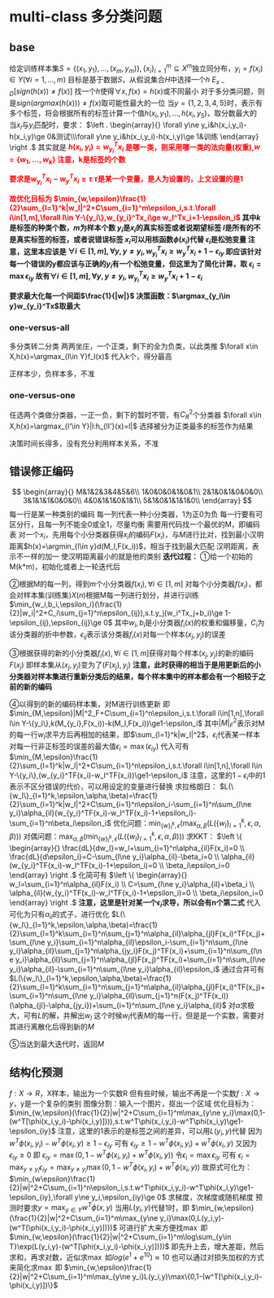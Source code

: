# multi-class 多分类问题

## base

给定训练样本集$S=\{(x_1,y_1),...,(x_m,y_m)\},\{x_i\}_{i=1}^m\subseteq X^m$独立同分布，$y_i=f(x_i)\in Y(\forall i=1,...,m)$
目标是基于数据$S$，从假说集合$H$中选择一个$h$
$E_{x-D}[sign(h(x))\ne f(x)]$
找一个$h$使得$\forall x,f(x)=h(x)$或不同最小
对于多分类问题，则是$sign(argmax(h(x)))\ne f(x)$取可能性最大的一位
当$y=\{1,2,3,4,5\}$时，表示有多个标签，将会根据所有的标签计算一个值$h(x_i,y_1),...,h(x_i,y_5)$，取分数最大的
当$x_i$与$y_i$匹配时，要求：
$\left . \begin{array}{} \forall y\ne y_i&h(x_i,y_i)-h(x_i,y)\ge 0&测试\\\forall y\ne y_i&h(x_i,y_i)-h(x_i,y)\ge 1&训练 \end{array}  \right .$
其实就是
<font color='red'><b>
$h(x_i,y_i)=w_{y_i}^Tx_i$
是哪一类，则采用哪一类的法向量(权重),$w=\{w_1,...,w_k\}$
注意，k是标签的个数

要求是$w_{y_i}^Tx_i-w_y^Tx_i\ge \tau$
$\tau$是某一个变量，是人为设置的，上文设置的是1

故优化目标为
$\min_{w,\epsilon}\frac{1}{2}\sum_{l=1}^k|w_l|^2+C\sum_{i=1}^m\epsilon_i,s.t.\forall i\in[1,m],\forall l\in Y-\{y_i\},w_{y_i}^Tx_i\ge w_l^Tx_i+1-\epsilon_i$
</font>
其中$k$是标签的种类个数，$m$为样本个数
$y_i$是$x_i$的真实标签或者说期望标签
$l$是所有的不是真实标签的标签，或者说错误标签
$x_i$可以用核函数$\phi(x_i)$代替
$\epsilon_i$是松弛变量
注意，这里本应该是
$\forall i \in[1,m],\forall y ,y\ne y_i ,w_{y_i}^Tx_i\ge w_{y}^Tx_i+1-\epsilon_{iy}$
即应该针对每一个错误的y都应该与正确的$y_i$有一个松弛变量，但这里为了简化计算，取
$\epsilon_i=\max\epsilon_{iy}$
故有$\forall i \in[1,m],\forall y ,y\ne y_i ,w_{y_i}^Tx_i\ge w_{y}^Tx_i+1-\epsilon_{i}$

要求最大化每一个间距$\frac{1}{|w|}$
决策函数：$\argmax_{y_i\in y}w_{y_i}^Tx$取最大
</b>

### one-versus-all

多分类转二分类
两两坐庄，一个正类，剩下的全为负类，以此类推
$\forall x\in X,h(x)=\argmax_{l\in Y}f_l(x)$
代入k个，得分最高

正样本少，负样本多，不准

### one-versus-one

任选两个类做分类器，一正一负，剩下的暂时不管，有$C_{R}^2$个分类器
$\forall x\in X,h(x)=\argmax_{l‘\in Y}|l:h_{ll'}(x)=l|$
选择被分为正类最多的标签作为结果

决策时间长得多，没有充分利用样本关系，不准

## 错误修正编码

$$
\begin{array}{}
M&1&2&3&4&5&6\\
1&0&0&0&1&0&1\\
2&1&0&1&0&0&0\\
3&1&1&1&0&0&0\\
4&0&1&1&0&1&1\\
5&1&0&1&1&1&0\\
\end{array}
$$
每一行是某一种类别的编码
每一列代表一种小分类器，1为正0为负
每一行要有可区分行，且每一列不能全0或全1，尽量均衡
需要用代码找一个最优的M，即编码表
对一个$x_i$，先用每个小分类器获得$x_i$的编码$F(x_i)$，与$M$进行比对，找到最小汉明距离$h(x)=\argmin_{l\in y}d(M_l,F(x_i))$，相当于找到最大匹配
汉明距离，表示不一样的加一
使汉明距离最小的就是他的类别
<b>
迭代过程：
</b>
①给一个初始的M(k*m)，初始化或者上一轮迭代后

②根据M的每一列，得到$m$个小分类器$f(x_i),\forall i\in[1,m]$
对每个小分类器$f(x_i)$，都会对样本集(训练集)$X(n)$根据M每一列进行划分，并进行训练
$\min_{w_i,b_i,\epsilon_i}(\frac{1}{2}|w_i|^2+C_i\sum_{j=1}^n\epsilon_{ij}),s.t.y_j(w_i^Tx_j+b_i)\ge 1-\epsilon_{ij},\epsilon_{ij}\ge 0$
其中$w_i,b_i$是小分类器$f_i(x)$的权重和偏移量，$C_i$为该分类器的折中参数，$\epsilon_{ij}$表示该分类器$f_i(x)$对每一个样本$(x_j,y_j)$的误差

③根据获得的新的小分类器$f_i(x),\forall i\in[1,m]$获得对每个样本$(x_j,y_j)$的新的编码$F(x_j)$
即样本集从$(x_j,y_j)$变为了$(F(x_j),y_j)$
<b>注意，此时获得的相当于是用更新后的小分类器对样本集进行重新分类后的结果，每个样本集中的样本都会有一个相较于之前的新的编码</b>

④以得到的新的编码样本集，对M进行训练更新
即$\min_{M,\epsilon}|M|^2_F+C\sum_{i=1}^n\epsilon_i,s.t.\forall i\in[1,n],\forall l\in Y-\{y_i\},k(M_{y_i},F(x_i))-k(M_l,F(x_i))\ge1-\epsilon_i$
其中$|M|_F^2$表示对M的每一行$w_l$求平方后再相加的结果，即$\sum_{l=1}^k|w_l|^2$，$\epsilon_i$代表某一样本对每一行非正标签的误差的最大值$\epsilon_i=\max(\epsilon_{iy})$
代入可有
$\min_{M,\epsilon}\frac{1}{2}\sum_{l=1}^k|w_l|^2+C\sum_{i=1}^n\epsilon_i,s.t.\forall i\in[1,n],\forall l\in Y-\{y_i\},(w_{y_i}^TF(x_i)-w_l^TF(x_i))\ge1-\epsilon_i$
注意，这里的$1-\epsilon_i$中的1表示不区分错误的代价，可以用设定的变量进行替换
求拉格朗日：
$L(\{w_l\}_{l=1}^k,\epsilon,\alpha,\beta)=\frac{1}{2}\sum_{l=1}^k|w_l|^2+C\sum_{i=1}^n\epsilon_i-\sum_{i=1}^n\sum_{l\ne y_i}\alpha_{il}(w_{y_i}^TF(x_i)-w_l^TF(x_i)-1+\epsilon_i)-\sum_{i=1}^n\beta_i\epsilon_i$
优化问题：$\min_{\{w\}_l^k,\epsilon}(\max_{\alpha,\beta}(L(\{w_l\}_{l=1}^k,\epsilon,\alpha,\beta)))$
对偶问题：$\max_{\alpha,\beta}(\min_{\{w\}_l^k,\epsilon}(L(\{w_l\}_{l=1}^k,\epsilon,\alpha,\beta)))$
求KKT：
$\left \{ \begin{array}{} \frac{dL}{dw_l}=w_l+\sum_{i=1}^n\alpha_{il}F(x_i)=0 \\ \frac{dL}{d\epsilon_i}=C-\sum_{l\ne y_i}\alpha_{il}-\beta_i=0 \\ \alpha_{il}(w_{y_i}^TF(x_i)-w_l^TF(x_i)-1+\epsilon_i)=0 \\ \beta_i\epsilon_i=0 \end{array} \right .$
化简可有
$\left \{ \begin{array}{} w_l=\sum_{i=1}^n\alpha_{il}F(x_i) \\ C=\sum_{l\ne y_i}\alpha_{il}+\beta_i \\ \alpha_{il}(w_{y_i}^TF(x_i)-w_l^TF(x_i)-1+\epsilon_i)=0 \\ \beta_i\epsilon_i=0 \end{array} \right .$
<b>注意，这里是针对某一个$\epsilon_i$求导，所以会有n个第二式</b>
代入可化为只有$\alpha_{il}$的式子，进行优化
$L(\{w_l\}_{l=1}^k,\epsilon,\alpha,\beta)=\frac{1}{2}\sum_{l=1}^k\sum_{i=1}^n\sum_{j=1}^n\alpha_{il}\alpha_{jl}F(x_i)^TF(x_j)+\sum_{l\ne y_i}\sum_{i=1}^n\alpha_{il}\epsilon_i-\sum_{i=1}^n\sum_{l\ne y_i}\alpha_{il}\sum_{j=1}^n\alpha_{jy_i}F(x_j)^TF(x_i)+\sum_{i=1}^n\sum_{l\ne y_i}\alpha_{il}\sum_{j=1}^n\alpha_{jl}F(x_j)^TF(x_i)+\sum_{i=1}^n\sum_{l\ne y_i}\alpha_{il}-\sum_{i=1}^n\sum_{l\ne y_i}\alpha_{il}\epsilon_i$
通过合并可有
$L(\{w_l\}_{l=1}^k,\epsilon,\alpha,\beta)=\frac{1}{2}\sum_{l=1}^k\sum_{i=1}^n\sum_{j=1}^n\alpha_{il}\alpha_{jl}F(x_i)^TF(x_j)+\sum_{i=1}^n\sum_{l\ne y_i}\alpha_{il}\sum_{j=1}^n(F(x_j)^TF(x_i))(\alpha_{jl}-\alpha_{jy_i})+\sum_{i=1}^n\sum_{l\ne y_i}\alpha_{il}$
对$\alpha$求极大，可有$L$的解，并解出$w_l$
这个时候$w_l$代表$M$的每一行，但是是一个实数，需要对其进行离散化后得到新的$M$

⑤当达到最大迭代时，返回$M$

## 结构化预测

$f:X\rightarrow R$，X样本，输出为一个实数R
但有些时候，输出不再是一个实数$f:X\rightarrow y$，y是一个复杂的类别
图像分割：输入一个图片，抠出一个区域
优化目标为：
$\min_{w,\epsilon}(\frac{1}{2}|w|^2+C\sum_{i=1}^m\max_{y\ne y_i}\max(0,1-(w^T[\phi(x_i,y_i)-\phi(x_i,y)]))),s.t.w^T\phi(x_i,y_i)-w^T\phi(x_i,y)\ge1-\epsilon_{iy}$
注意，这里的1表示的是标签之间的差异，可以用$L(y_i,y)$代替
因为
$w^T\phi(x_i,y_i)-w^T\phi(x_i,y)\ge1-\epsilon_{iy}$
可有
$\epsilon_{iy}\ge1-w^T\phi(x_i,y_i)+w^T\phi(x_i,y)$
又因为
$\epsilon_{iy}\ge 0$
即
$\epsilon_{iy}=\max(0,1-w^T\phi(x_i,y_i)+w^T\phi(x_i,y))$
令$\epsilon_i=\max\epsilon_{iy}$
可有
$\epsilon_i=\max_{y\ne y_i}\epsilon_{iy}=\max_{y\ne y_i}\max(0,1-w^T\phi(x_i,y_i)+w^T\phi(x_i,y))$
故原式可化为：
$\min_{w\epsilon}\frac{1}{2}|w|^2+C\sum_{i=1}^n\epsilon_i,s.t.w^T\phi(x_i,y_i)-w^T\phi(x_i,y)\ge1-\epsilon_{iy},\forall y\ne y_i,\epsilon_{iy}\ge 0$
求梯度，次梯度或随机梯度
预测时要求$y=\max_{y\in Y}w^T\phi(x,y)$
当用$L(y_i,y)$代替1时，即
$\min_{w,\epsilon}(\frac{1}{2}|w|^2+C\sum_{i=1}^m\max_{y\ne y_i}\max(0,L(y_i,y)-(w^T[\phi(x_i,y_i)-\phi(x_i,y)])))$
可进行扩大来方便找$\max$
即
$\min_{w,\epsilon}(\frac{1}{2}|w|^2+C\sum_{i=1}^m\log\sum_{y\in T}\exp(L(y_i,y)-(w^T[\phi(x_i,y_i)-\phi(x_i,y)])))$
即先升上去，增大差距，然后求和，再求对数，近似求$\max$
如$log(e^1+e^{10})\approx 10$
也可以通过对损失加权的方式来简化求$\max$
即
$\min_{w,\epsilon}\frac{1}{2}|w|^2+C\sum_{i=1}^m\max_{y\ne y_i}L(y_i,y)\max\{0,1-(w^T[\phi(x_i,y_i)-\phi(x_i,y)])\}$
